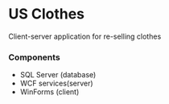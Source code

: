 # US Clothes
Client-server application for re-selling clothes

### Components
* SQL Server (database)
* WCF services(server)
* WinForms (client)